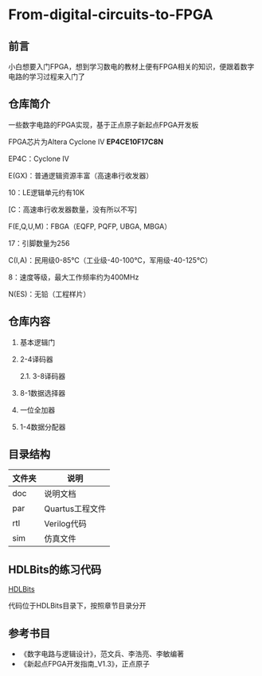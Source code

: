 # From-digital-circuits-to-FPGA

## 前言

小白想要入门FPGA，想到学习数电的教材上便有FPGA相关的知识，便跟着数字电路的学习过程来入门了


## 仓库简介

一些数字电路的FPGA实现，基于正点原子新起点FPGA开发板

FPGA芯片为Altera Cyclone IV **EP4CE10F17C8N**

EP4C：Cyclone IV

E(GX)：普通逻辑资源丰富（高速串行收发器）

10：LE逻辑单元约有10K

[C：高速串行收发器数量，没有所以不写]

F(E,Q,U,M)：FBGA（EQFP, PQFP, UBGA, MBGA）

17：引脚数量为256

C(I,A)：民用级0-85℃（工业级-40-100℃，军用级-40-125℃）

8：速度等级，最大工作频率约为400MHz

N(ES)：无铅（工程样片）


## 仓库内容

1. 基本逻辑门

2. 2-4译码器

    2.1. 3-8译码器

3. 8-1数据选择器

4. 一位全加器

5. 1-4数据分配器

## 目录结构

|文件夹|说明|
|-|-|
|doc|说明文档|
|par|Quartus工程文件|
|rtl|Verilog代码|
|sim|仿真文件|

## HDLBits的练习代码
[HDLBits](https://hdlbits.01xz.net/wiki/Main_Page)

代码位于HDLBits目录下，按照章节目录分开

## 参考书目

* 《数字电路与逻辑设计》，范文兵、李浩亮、李敏编著
* 《新起点FPGA开发指南_V1.3》，正点原子
